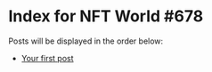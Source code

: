 # Index for NFT World #678
Posts will be displayed in the order below:

- [Your first post](./001-first.md)

